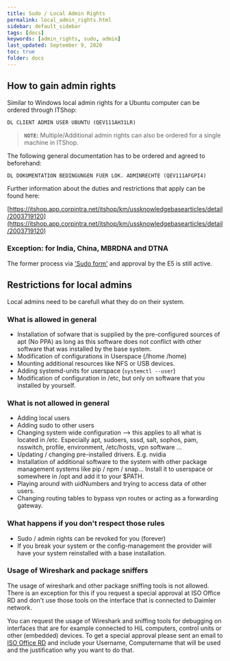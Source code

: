 ```yaml
---
title: Sudo / Local Admin Rights
permalink: local_admin_rights.html
sidebar: default_sidebar
tags: [docs]
keywords: [admin_rights, sudo, admin]
last_updated: September 9, 2020
toc: true
folder: docs
---
```


## How to gain admin rights

Similar to Windows local admin rights for a Ubuntu computer can be ordered through ITShop:

`DL CLIENT ADMIN USER UBUNTU (QEV111AH31LR)`

> **`NOTE`:** Multiple/Additional admin rights can also be ordered for a single machine in ITShop.

The following general documentation has to be ordered and agreed to beforehand:

`DL DOKUMENTATION BEDINGUNGEN FUER LOK. ADMINRECHTE (QEV111AFGPI4)`

Further information about the duties and restrictions that apply can be found here:

[https://itshop.app.corpintra.net/itshop/km/ussknowledgebasearticles/detail/2003719120](https://itshop.app.corpintra.net/itshop/km/ussknowledgebasearticles/detail/2003719120)

### Exception: for India, China, MBRDNA and DTNA

The former process via ['Sudo form'](images/docs/sudo_local_admin/gewaehrung_lokaler_administrationsrechte_ee_final_en_v2019-08-22_wireshark_mehrfach_sudo.pdf) and approval by the E5 is still active.

## Restrictions for local admins

Local admins need to be carefull what they do on their system.

### What is allowed in general

* Installation of sofware that is supplied by the pre-configured sources of apt (No PPA) as long as this software does not conflict with other software that was installed by the base system.
* Modification of configurations in Userspace (/lhome /home)
* Mounting additional resources like NFS or USB devices.
* Adding systemd-units for userspace (`systemctl --user`)
* Modification of configuration in /etc, but only on software that you installed by yourself.

### What is not allowed in general

* Adding local users
* Adding sudo to other users
* Changing system wide configuration --> this applies to all what is located in /etc. Especially apt, sudoers, sssd, salt, sophos, pam, nsswitch, profile, environment, /etc/hosts, vpn software ...
* Updating / changing pre-installed drivers. E.g. nvidia
* Installation of additional software to the system with other package management systems like pip / npm / snap... Install it to userspace or somewhere in /opt and add it to your $PATH.
* Playing around with uidNumbers and trying to access data of other users.
* Changing routing tables to bypass vpn routes or acting as a forwarding gateway.

### What happens if you don't respect those rules

* Sudo / admin rights can be revoked for you (forever)
* If you break your system or the config-management the provider will have your system reinstalled with a base installation.

### Usage of Wireshark and package sniffers

The usage of wireshark and other package sniffing tools is not allowed. There is an exception for this if you request a special approval at ISO Office RD and don't use those tools on the interface that is connected to Daimler network.

You can request the usage of Wireshark and sniffing tools for debugging on interfaces that are for example connected to HiL computers, control units or other (embedded) devices. To get a special approval please sent an email to [ISO Office RD](mailto:mbox-059-iso-office-rd@daimler.com?subject=Requesting%20usage%20of%20wireshark%20on%20my%20Ubuntu%20computer&body=Hello%20ISO%20Office%20RD%2C%0A%0AI%27m%20requesting%20the%20usage%20of%20wireshark%20and%20package%20sniffers%20on%20my%20computer%20for%20debugging%20connections.%0A%0AI%20will%20not%20use%20these%20tools%20to%20sniff%20on%20the%20interfaces%20that%20are%20connected%20to%20Daimler%20networks.%0A%0AMy%20usecase%20for%20justification%20is%3A%20%25JUSITIFICATION%25%0A%0AMy%20username%3A%20%25USERNAME%25%0AMy%20computer%3A%20%25HOSTNAME%25%0A%0ABest%20regards%2C%0A%25NAME%25) and include your Username, Computername that will be used and the justification why you want to do that.
